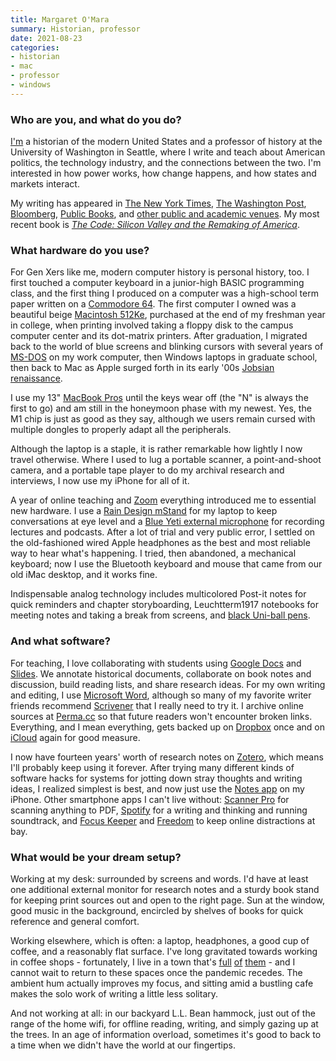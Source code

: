 ```yaml
---
title: Margaret O'Mara
summary: Historian, professor
date: 2021-08-23
categories:
- historian
- mac
- professor
- windows
---
```


### Who are you, and what do you do?

[I'm](https://www.margaretomara.com/ "Margaret's website.") a historian of the modern United States and a professor of history at the University of Washington in Seattle, where I write and teach about American politics, the technology industry, and the connections between the two. I'm interested in how power works, how change happens, and how states and markets interact.
 
My writing has appeared in [The New York Times](https://www.nytimes.com/column/margaret-omara "Margaret's New York Times articles."), [The Washington Post](https://www.washingtonpost.com/news/made-by-history/wp/2017/09/20/winning-the-amazon-sweepstakes-will-give-one-city-a-big-boost-if-it-happens-the-right-way/ "Margaret's Washington Post article about Amazon."), [Bloomberg](https://www.bloomberg.com/opinion/articles/2019-07-14/silicon-valley-can-still-beat-china-in-technology-race "Margaret's Bloomberg article about Silicon Valley vs. China."), [Public Books](https://www.publicbooks.org/the-limits-of-telecommuting/ "Margaret's Public Books article on telecommuting."), and [other public and academic venues](https://www.margaretomara.com/writing "Margaret's list of writing."). My most recent book is [_The Code: Silicon Valley and the Remaking of America_](https://www.penguinrandomhouse.com/books/534709/the-code-by-margaret-omara/ "Margaret's book about the history of Silicon Valley.").

### What hardware do you use?

For Gen Xers like me, modern computer history is personal history, too. I first touched a computer keyboard in a junior-high BASIC programming class, and the first thing I produced on a computer was a high-school term paper written on a [Commodore 64][commodore-64]. The first computer I owned was a beautiful beige [Macintosh 512Ke][macintosh-512ke], purchased at the end of my freshman year in college, when printing involved taking a floppy disk to the campus computer center and its dot-matrix printers. After graduation, I migrated back to the world of blue screens and blinking cursors with several years of [MS-DOS][] on my work computer, then Windows laptops in graduate school, then back to Mac as Apple surged forth in its early '00s [Jobsian renaissance](http://content.time.com/time/specials/packages/article/0,28804,1873486_1873491_1873461,00.html "A Times article about the return of Steve Jobs to Apple.").
 
I use my 13" [MacBook Pros][macbook-pro] until the keys wear off (the "N" is always the first to go) and am still in the honeymoon phase with my newest. Yes, the M1 chip is just as good as they say, although we users remain cursed with multiple dongles to properly adapt all the peripherals.
 
Although the laptop is a staple, it is rather remarkable how lightly I now travel otherwise. Where I used to lug a portable scanner, a point-and-shoot camera, and a portable tape player to do my archival research and interviews, I now use my iPhone for all of it.
 
A year of online teaching and [Zoom][zoom.2] everything introduced me to essential new hardware. I use a [Rain Design mStand][mstand] for my laptop to keep conversations at eye level and a [Blue Yeti external microphone][yeti] for recording lectures and podcasts. After a lot of trial and very public error, I settled on the old-fashioned wired Apple headphones as the best and most reliable way to hear what's happening. I tried, then abandoned, a mechanical keyboard; now I use the Bluetooth keyboard and mouse that came from our old iMac desktop, and it works fine.
 
Indispensable analog technology includes multicolored Post-it notes for quick reminders and chapter storyboarding, Leuchtterm1917 notebooks for meeting notes and taking a break from screens, and [black Uni-ball pens][vision.2].

### And what software?

For teaching, I love collaborating with students using [Google Docs][google-docs] and [Slides][google-slides]. We annotate historical documents, collaborate on book notes and discussion, build reading lists, and share research ideas. For my own writing and editing, I use [Microsoft Word][word], although so many of my favorite writer friends recommend [Scrivener][] that I really need to try it. I archive online sources at [Perma.cc][] so that future readers won't encounter broken links. Everything, and I mean everything, gets backed up on [Dropbox][] once and on [iCloud][] again for good measure.
 
I now have fourteen years' worth of research notes on [Zotero][], which means I'll probably keep using it forever. After trying many different kinds of software hacks for systems for jotting down stray thoughts and writing ideas, I realized simplest is best, and now just use the [Notes app][notes-ios] on my iPhone. Other smartphone apps I can't live without: [Scanner Pro][scanner-pro-ios] for scanning anything to PDF, [Spotify][spotify-ios] for a writing and thinking and running soundtrack, and [Focus Keeper][focus-keeper-ios] and [Freedom][freedom-ios] to keep online distractions at bay.

### What would be your dream setup?

Working at my desk: surrounded by screens and words. I'd have at least one additional external monitor for research notes and a sturdy book stand for keeping print sources out and open to the right page. Sun at the window, good music in the background, encircled by shelves of books for quick reference and general comfort.
 
Working elsewhere, which is often: a laptop, headphones, a good cup of coffee, and a reasonably flat surface. I've long gravitated towards working in coffee shops - fortunately, I live in a town that's [full](https://www.victrolacoffee.com/ "A cafe in Seattle.") [of](https://espressovivace.com/ "A cafe in Seattle.") [them](https://www.fuelcoffeeseattle.com/ "A cafe in Seattle.") - and I cannot wait to return to these spaces once the pandemic recedes. The ambient hum actually improves my focus, and sitting amid a bustling cafe makes the solo work of writing a little less solitary.
 
And not working at all: in our backyard L.L. Bean hammock, just out of the range of the home wifi, for offline reading, writing, and simply gazing up at the trees. In an age of information overload, sometimes it's good to back to a time when we didn't have the world at our fingertips.

[commodore-64]: https://en.wikipedia.org/wiki/Commodore_64 "An 8-bit computer."
[dropbox]: https://www.dropbox.com/ "Online syncing and storage."
[focus-keeper-ios]: http://web.archive.org/web/20220818045454/https://apps.apple.com/au/app/focus-keeper-time-management/id867374917 "A time tracking app."
[freedom-ios]: https://apps.apple.com/au/app/freedom-block-distractions/id1269788228 "An app to block distracting websites."
[google-docs]: https://en.wikipedia.org/wiki/Google_Docs "A web-based office suite."
[google-slides]: https://www.google.com/slides/about/ "Web-based presentation software."
[icloud]: https://www.apple.com/icloud/ "A cloud service."
[macbook-pro]: https://www.apple.com/macbook-pro/ "A laptop."
[macintosh-512ke]: https://en.wikipedia.org/wiki/Macintosh_512Ke "A desktop computer."
[ms-dos]: https://en.wikipedia.org/wiki/MS-DOS "A text-based operating system."
[mstand]: https://www.raindesigninc.com/mstand.html "A laptop stand."
[notes-ios]: https://en.wikipedia.org/wiki/Notes_(application) "A built-in note-taking app."
[perma.cc]: https://perma.cc/ "A service to preserve cited links."
[scanner-pro-ios]: https://itunes.apple.com/app/scanner-pro-by-readdle/id333710667 "An app that uses the phone's camera as a scanner."
[scrivener]: http://literatureandlatte.com/scrivener.php "A Mac text editor aimed at writers."
[spotify-ios]: https://itunes.apple.com/us/app/spotify/id324684580 "An iOS client for the music service."
[vision.2]: https://uniballco.com/collections/rollerball-pens/products/vision-rollerball-pens "A pen."
[word]: https://products.office.com/en-us/word "A document editor."
[yeti]: http://bluemic.com/yeti/ "A USB microphone."
[zoom.2]: https://zoom.us "Video conferencing software."
[zotero]: https://www.zotero.org/ "A research tool."
